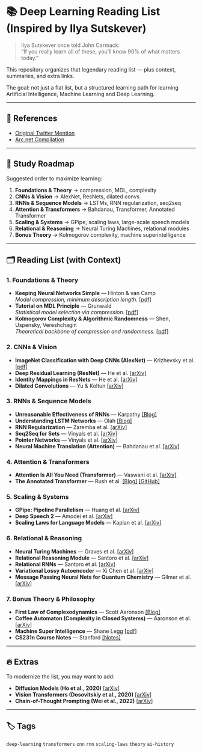 # 📚 Deep Learning Reading List (Inspired by Ilya Sutskever)
>
> Ilya Sutskever once told John Carmack:  
> “If you really learn all of these, you’ll know 90% of what matters today.”  

This repository organizes that legendary reading list — plus context, summaries, and extra links.  

The goal: not just a flat list, but a structured learning path for learning Artificial Intelligence, Machine Learning and Deep Learning.

---

## 🔗 References
- [Original Twitter Mention](https://twitter.com/keshavchan/status/1787861946173186062)  
- [Arc.net Compilation](https://arc.net/folder/D0472A20-9C20-4D3F-B145-D2865C0A9FEE)  

---

## 📖 Study Roadmap
Suggested order to maximize learning:

1. **Foundations & Theory** → compression, MDL, complexity  
2. **CNNs & Vision** → AlexNet, ResNets, dilated convs  
3. **RNNs & Sequence Models** → LSTMs, RNN regularization, seq2seq  
4. **Attention & Transformers** → Bahdanau, Transformer, Annotated Transformer  
5. **Scaling & Systems** → GPipe, scaling laws, large-scale speech models  
6. **Relational & Reasoning** → Neural Turing Machines, relational modules  
7. **Bonus Theory** → Kolmogorov complexity, machine superintelligence  

---

## 🗂️ Reading List (with Context)

### 1. Foundations & Theory
- **Keeping Neural Networks Simple** — Hinton & van Camp  
  *Model compression, minimum description length.* [[pdf]](https://www.cs.toronto.edu/~hinton/absps/colt93.pdf)  
- **Tutorial on MDL Principle** — Grunwald  
  *Statistical model selection via compression.* [[pdf]](https://arxiv.org/pdf/math/0406077)  
- **Kolmogorov Complexity & Algorithmic Randomness** — Shen, Uspensky, Vereshchagin  
  *Theoretical backbone of compression and randomness.* [[pdf]](https://www.lirmm.fr/~ashen/kolmbook-eng-scan.pdf)  

### 2. CNNs & Vision
- **ImageNet Classification with Deep CNNs (AlexNet)** — Krizhevsky et al. [[pdf]](https://sing.stanford.edu/curis-fellowships/rh/vision-dnn.pdf)  
- **Deep Residual Learning (ResNet)** — He et al. [[arXiv]](https://arxiv.org/abs/1512.03385)  
- **Identity Mappings in ResNets** — He et al. [[arXiv]](https://arxiv.org/abs/1603.05027)  
- **Dilated Convolutions** — Yu & Koltun [[arXiv]](https://arxiv.org/abs/1511.07122)  

### 3. RNNs & Sequence Models
- **Unreasonable Effectiveness of RNNs** — Karpathy [[Blog]](https://karpathy.github.io/2015/05/21/rnn-effectiveness/)  
- **Understanding LSTM Networks** — Olah [[Blog]](https://colah.github.io/posts/2015-08-Understanding-LSTMs/)  
- **RNN Regularization** — Zaremba et al. [[arXiv]](https://arxiv.org/abs/1409.2329)  
- **Seq2Seq for Sets** — Vinyals et al. [[arXiv]](https://arxiv.org/abs/1511.06391)  
- **Pointer Networks** — Vinyals et al. [[arXiv]](https://arxiv.org/abs/1506.03134)  
- **Neural Machine Translation (Attention)** — Bahdanau et al. [[arXiv]](https://arxiv.org/abs/1409.0473)  

### 4. Attention & Transformers
- **Attention Is All You Need (Transformer)** — Vaswani et al. [[arXiv]](https://arxiv.org/abs/1706.03762)  
- **The Annotated Transformer** — Rush et al. [[Blog]](https://nlp.seas.harvard.edu/annotated-transformer/) [[GitHub]](https://github.com/harvardnlp/annotated-transformer/)  

### 5. Scaling & Systems
- **GPipe: Pipeline Parallelism** — Huang et al. [[arXiv]](https://arxiv.org/abs/1811.06965v5)  
- **Deep Speech 2** — Amodei et al. [[arXiv]](https://arxiv.org/abs/1512.02595)  
- **Scaling Laws for Language Models** — Kaplan et al. [[arXiv]](https://arxiv.org/abs/2001.08361)  

### 6. Relational & Reasoning
- **Neural Turing Machines** — Graves et al. [[arXiv]](https://arxiv.org/abs/1410.5401)  
- **Relational Reasoning Module** — Santoro et al. [[arXiv]](https://arxiv.org/abs/1706.01427)  
- **Relational RNNs** — Santoro et al. [[arXiv]](https://arxiv.org/abs/1806.01822)  
- **Variational Lossy Autoencoder** — Xi Chen et al. [[arXiv]](https://arxiv.org/abs/1611.02731)  
- **Message Passing Neural Nets for Quantum Chemistry** — Gilmer et al. [[arXiv]](https://arxiv.org/abs/1704.01212)  

### 7. Bonus Theory & Philosophy
- **First Law of Complexodynamics** — Scott Aaronson [[Blog]](https://scottaaronson.blog/?p=762)  
- **Coffee Automaton (Complexity in Closed Systems)** — Aaronson et al. [[arXiv]](https://arxiv.org/abs/1405.6903)  
- **Machine Super Intelligence** — Shane Legg [[pdf]](https://pdfs.semanticscholar.org/e758/b579456545f8691bbadaf26bcd3b536c7172.pdf)  
- **CS231n Course Notes** — Stanford [[Notes]](https://cs231n.github.io/)  

---

## 🔥 Extras
To modernize the list, you may want to add:
- **Diffusion Models (Ho et al., 2020)** [[arXiv]](https://arxiv.org/abs/2006.11239)  
- **Vision Transformers (Dosovitskiy et al., 2020)** [[arXiv]](https://arxiv.org/abs/2010.11929)  
- **Chain-of-Thought Prompting (Wei et al., 2022)** [[arXiv]](https://arxiv.org/abs/2201.11903)  

---

## 🏷️ Tags
`deep-learning` `transformers` `cnn` `rnn` `scaling-laws` `theory` `ai-history`  
